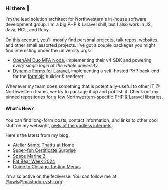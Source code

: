 ### Hi there 👋
I'm the lead solution architect for Northwestern's in-house software development group. I'm a big PHP & Laravel shill, but I also work in JS, Java, HCL, and Ruby.

On this account, you'll mostly find personal projects, talk repos, websites, and other small assorted projects. I've got a couple packages you might find interesting under the university orgs:

- [OpenAM Duo MFA Node](https://github.com/NUIT-ISO/duo-universal-prompt-auth-node), implementing their v4 SDK and powering *every single login at the whole university*
- [Dynamic Forms for Laravel](https://github.com/NIT-Administrative-Systems/dynamic-forms), implementing a self-hosted PHP back-end for the [formiojs](https://github.com/formio/formio.js/) builder & renderer

Whenever my team does something that is potentially-useful to other IT @ Northwestern teams, we try to package it up and publish it. Check out my pinned repositories for a few Northwestern-specific PHP & Laravel libraries.

#### What's New?
You can find long-form posts, contact information, and links to other cool stuff on my websight, [owls of the godless internets](https://godless-internets.org).

Here's the latest from my blog:

<!-- BLOG-POST-LIST:START -->
- [Atelier &amp;amp; Thattu at Home](https://godless-internets.org/2024/09/25/atelier-thattu-at-home)
- [Super-fun Certificate Surprise](https://godless-internets.org/2024/09/20/super-fun-certificate-surprise)
- [Space Marine 2](https://godless-internets.org/2024/09/15/space-marine-2)
- [Fat Bear Week 2024](https://godless-internets.org/2024/09/08/fat-bear-week-2024)
- [Guide to Chicago Tasting Menus](https://godless-internets.org/2024/09/06/guide-to-chicago-tasting-menus)
<!-- BLOG-POST-LIST:END -->

I'm also active on the fediverse. You can follow me at [@owls@mastodon.yshi.org](https://mastodon.yshi.org/@owls)!
